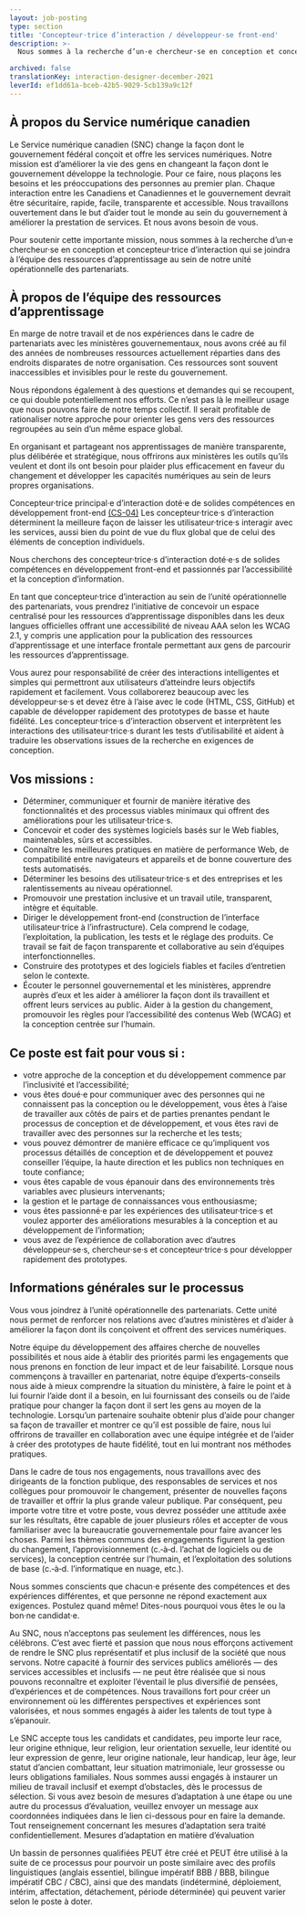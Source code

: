 ```yaml
---
layout: job-posting
type: section
title: 'Concepteur·trice d’interaction / développeur·se front-end'
description: >-
  Nous sommes à la recherche d’un·e chercheur·se en conception et concepteur·trice d’interaction qui se joindra à l’équipe des ressources d’apprentissage au sein de notre unité opérationnelle des partenariats. 

archived: false
translationKey: interaction-designer-december-2021
leverId: ef1dd61a-bceb-42b5-9029-5cb139a9c12f
---
```


## À propos du Service numérique canadien

Le Service numérique canadien (SNC) change la façon dont le gouvernement fédéral conçoit et offre les services numériques. Notre mission est d’améliorer la vie des gens en changeant la façon dont le gouvernement développe la technologie. Pour ce faire, nous plaçons les besoins et les préoccupations des personnes au premier plan. Chaque interaction entre les Canadiens et Canadiennes et le gouvernement devrait être sécuritaire, rapide, facile, transparente et accessible. Nous travaillons ouvertement dans le but d’aider tout le monde au sein du gouvernement à améliorer la prestation de services. Et nous avons besoin de vous.

Pour soutenir cette importante mission, nous sommes à la recherche d’un·e chercheur·se en conception et concepteur·trice d’interaction qui se joindra à l’équipe des ressources d’apprentissage au sein de notre unité opérationnelle des partenariats.

## À propos de l’équipe des ressources d’apprentissage

En marge de notre travail et de nos expériences dans le cadre de partenariats avec les ministères gouvernementaux, nous avons créé au fil des années de nombreuses ressources actuellement réparties dans des endroits disparates de notre organisation. Ces ressources sont souvent inaccessibles et invisibles pour le reste du gouvernement.

Nous répondons également à des questions et demandes qui se recoupent, ce qui double potentiellement nos efforts. Ce n’est pas là le meilleur usage que nous pouvons faire de notre temps collectif. Il serait profitable de rationaliser notre approche pour orienter les gens vers des ressources regroupées au sein d’un même espace global.

En organisant et partageant nos apprentissages de manière transparente, plus délibérée et stratégique, nous offrirons aux ministères les outils qu’ils veulent et dont ils ont besoin pour plaider plus efficacement en faveur du changement et développer les capacités numériques au sein de leurs propres organisations.

Concepteur·trice principal·e d’interaction doté·e de solides compétences en développement front-end [(CS-04)](https://www.tbs-sct.gc.ca/agreements-conventions/view-visualiser-eng.aspx?id=1#tocxx327633) Les concepteur·trice·s d’interaction déterminent la meilleure façon de laisser les utilisateur·trice·s interagir avec les services, aussi bien du point de vue du flux global que de celui des éléments de conception individuels.

Nous cherchons des concepteur·trice·s d’interaction doté·e·s de solides compétences en développement front-end et passionnés par l’accessibilité et la conception d’information.

En tant que concepteur·trice d’interaction au sein de l’unité opérationnelle des partenariats, vous prendrez l’initiative de concevoir un espace centralisé pour les ressources d’apprentissage disponibles dans les deux langues officielles offrant une accessibilité de niveau AAA selon les WCAG 2.1, y compris une application pour la publication des ressources d’apprentissage et une interface frontale permettant aux gens de parcourir les ressources d’apprentissage.

Vous aurez pour responsabilité de créer des interactions intelligentes et simples qui permettront aux utilisateurs d’atteindre leurs objectifs rapidement et facilement. Vous collaborerez beaucoup avec les développeur·se·s et devez être à l’aise avec le code (HTML, CSS, GitHub) et capable de développer rapidement des prototypes de basse et haute fidélité. Les concepteur·trice·s d’interaction observent et interprètent les interactions des utilisateur·trice·s durant les tests d’utilisabilité et aident à traduire les observations issues de la recherche en exigences de conception.

## Vos missions :

- Déterminer, communiquer et fournir de manière itérative des fonctionnalités et des processus viables minimaux qui offrent des améliorations pour les utilisateur·trice·s.
- Concevoir et coder des systèmes logiciels basés sur le Web fiables, maintenables, sûrs et accessibles.
- Connaître les meilleures pratiques en matière de performance Web, de compatibilité entre navigateurs et appareils et de bonne couverture des tests automatisés.
- Déterminer les besoins des utilisateur·trice·s et des entreprises et les ralentissements au niveau opérationnel.
- Promouvoir une prestation inclusive et un travail utile, transparent, intègre et équitable.
- Diriger le développement front-end (construction de l’interface utilisateur·trice à l’infrastructure). Cela comprend le codage, l’exploitation, la publication, les tests et le réglage des produits. Ce travail se fait de façon transparente et collaborative au sein d’équipes interfonctionnelles.
- Construire des prototypes et des logiciels fiables et faciles d’entretien selon le contexte.
- Écouter le personnel gouvernemental et les ministères, apprendre auprès d’eux et les aider à améliorer la façon dont ils travaillent et offrent leurs services au public. Aider à la gestion du changement, promouvoir les règles pour l’accessibilité des contenus Web (WCAG) et la conception centrée sur l’humain.

## Ce poste est fait pour vous si :

- votre approche de la conception et du développement commence par l’inclusivité et l’accessibilité;
- vous êtes doué·e pour communiquer avec des personnes qui ne connaissent pas la conception ou le développement, vous êtes à l’aise de travailler aux côtés de pairs et de parties prenantes pendant le processus de conception et de développement, et vous êtes ravi de travailler avec des personnes sur la recherche et les tests;
- vous pouvez démontrer de manière efficace ce qu’impliquent vos processus détaillés de conception et de développement et pouvez conseiller l’équipe, la haute direction et les publics non techniques en toute confiance;
- vous êtes capable de vous épanouir dans des environnements très variables avec plusieurs intervenants;
- la gestion et le partage de connaissances vous enthousiasme;
- vous êtes passionné·e par les expériences des utilisateur·trice·s et voulez apporter des améliorations mesurables à la conception et au développement de l’information;
- vous avez de l’expérience de collaboration avec d’autres développeur·se·s, chercheur·se·s et concepteur·trice·s pour développer rapidement des prototypes.

## Informations générales sur le processus

Vous vous joindrez à l’unité opérationnelle des partenariats. Cette unité nous permet de renforcer nos relations avec d’autres ministères et d’aider à améliorer la façon dont ils conçoivent et offrent des services numériques.

Notre équipe du développement des affaires cherche de nouvelles possibilités et nous aide à établir des priorités parmi les engagements que nous prenons en fonction de leur impact et de leur faisabilité. Lorsque nous commençons à travailler en partenariat, notre équipe d’experts-conseils nous aide à mieux comprendre la situation du ministère, à faire le point et à lui fournir l’aide dont il a besoin, en lui fournissant des conseils ou de l’aide pratique pour changer la façon dont il sert les gens au moyen de la technologie. Lorsqu’un partenaire souhaite obtenir plus d’aide pour changer sa façon de travailler et montrer ce qu’il est possible de faire, nous lui offrirons de travailler en collaboration avec une équipe intégrée et de l’aider à créer des prototypes de haute fidélité, tout en lui montrant nos méthodes pratiques.

Dans le cadre de tous nos engagements, nous travaillons avec des dirigeants de la fonction publique, des responsables de services et nos collègues pour promouvoir le changement, présenter de nouvelles façons de travailler et offrir la plus grande valeur publique. Par conséquent, peu importe votre titre et votre poste, vous devrez posséder une attitude axée sur les résultats, être capable de jouer plusieurs rôles et accepter de vous familiariser avec la bureaucratie gouvernementale pour faire avancer les choses. Parmi les thèmes communs des engagements figurent la gestion du changement, l’approvisionnement (c.‑à‑d. l’achat de logiciels ou de services), la conception centrée sur l’humain, et l’exploitation des solutions de base (c.‑à‑d. l’informatique en nuage, etc.).

Nous sommes conscients que chacun·e présente des compétences et des expériences différentes, et que personne ne répond exactement aux exigences. Postulez quand même! Dites-nous pourquoi vous êtes le ou la bon·ne candidat·e.

Au SNC, nous n’acceptons pas seulement les différences, nous les célébrons. C’est avec fierté et passion que nous nous efforçons activement de rendre le SNC plus représentatif et plus inclusif de la société que nous servons. Notre capacité à fournir des services publics améliorés — des services accessibles et inclusifs — ne peut être réalisée que si nous pouvons reconnaître et exploiter l’éventail le plus diversifié de pensées, d’expériences et de compétences. Nous travaillons fort pour créer un environnement où les différentes perspectives et expériences sont valorisées, et nous sommes engagés à aider les talents de tout type à s’épanouir.

Le SNC accepte tous les candidats et candidates, peu importe leur race, leur origine ethnique, leur religion, leur orientation sexuelle, leur identité ou leur expression de genre, leur origine nationale, leur handicap, leur âge, leur statut d’ancien combattant, leur situation matrimoniale, leur grossesse ou leurs obligations familiales. Nous sommes aussi engagés à instaurer un milieu de travail inclusif et exempt d’obstacles, dès le processus de sélection. Si vous avez besoin de mesures d’adaptation à une étape ou une autre du processus d’évaluation, veuillez envoyer un message aux coordonnées indiquées dans le lien ci-dessous pour en faire la demande. Tout renseignement concernant les mesures d’adaptation sera traité confidentiellement. Mesures d’adaptation en matière d’évaluation

Un bassin de personnes qualifiées PEUT être créé et PEUT être utilisé à la suite de ce processus pour pourvoir un poste similaire avec des profils linguistiques (anglais essentiel, bilingue impératif BBB / BBB, bilingue impératif CBC / CBC), ainsi que des mandats (indéterminé, déploiement, intérim, affectation, détachement, période déterminée) qui peuvent varier selon le poste à doter.
